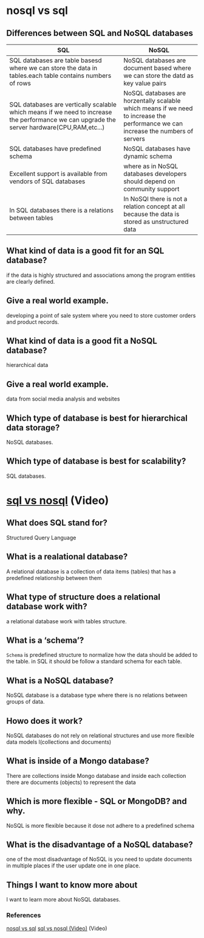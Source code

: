 # nosql vs sql
## Differences between SQL and NoSQL databases
| SQL                                                                 | NoSQL       |
| -----------         | ----------- |
| SQL databases are table basesd where we can store the data in tables.each table contains numbers of rows      |  NoSQL databases are document based where we can store the datd as key value pairs |
| SQL databases are vertically scalable which means if we need to increase the performance we can upgrade the server hardware(CPU,RAM,etc...)   | NoSQL databases are horzentally scalable which means if we need to increase the performance we can increase the numbers of  servers  |
| SQL databases have predefined schema   | NoSQL databases have dynamic schema        |
| Excellent support is available from vendors of SQL databases   | where as in NoSQL databases developers should depend on community support  |
| In SQL databases there is a relations between tables    | In NoSQl there is not a relation concept at all because the data is stored as unstructured data |

## What kind of data is a good fit for an SQL database?
if the data is highly structured and associations among the program entities are clearly defined.
## Give a real world example.
developing a point of sale system where you need to store customer orders and product records.
## What kind of data is a good fit a NoSQL database?
hierarchical data
## Give a real world example.
data from social media analysis and websites
## Which type of database is best for hierarchical data storage?
NoSQL databases.
## Which type of database is best for scalability?

SQL databases.

# [sql vs nosql](https://www.youtube.com/watch?v=ZS_kXvOeQ5Y) (Video)

## What does SQL stand for?
Structured Query Language
## What is a realational database?
A relational database is a collection of data items (tables) that has a predefined relationship between them
## What type of structure does a relational database work with?
a relational database work with tables structure.
## What is a ‘schema’?
`Schema` is predefined structure to normalize how the data should be added to the table. in SQL it should be follow a standard schema  for each table.
## What is a NoSQL database?
NoSQL database is a database type where there is no relations between groups of data.
## Howo does it work?
NoSQL databases do not rely on relational structures and use more flexible data models l(collections and documents)
## What is inside of a Mongo database?
There are collections inside Mongo database and inside each collection there are documents (objects) to represent the data 
## Which is more flexible - SQL or MongoDB? and why.
NoSQL is more flexible because it dose not adhere to a predefined schema
## What is the disadvantage of a NoSQL database?
one of the most disadvantage of NoSQL is you need to update documents in multiple places if the user update one in one place.

## Things I want to know more about

I want to learn more about NoSQL databases.

### References

[nosql vs sql](https://www.thegeekstuff.com/2014/01/sql-vs-nosql-db/?utm_source=tuicool)
[sql vs nosql  (Video)](https://www.youtube.com/watch?v=ZS_kXvOeQ5Y) (Video)

